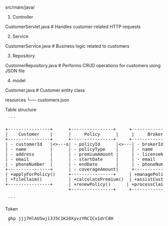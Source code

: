 src/main/java/
1. Controller

CustomerServlet.java     # Handles customer-related HTTP requests

2. Service

CustomerService.java     # Business logic related to customers

3. Repository

CustomerRepository.java  # Performs CRUD operations for customers using JSON file

4. model
 
 Customer.java            # Customer entity class

resources
    └── customers.json 


Table structure

<pre> ```

+----------------+      +----------------+     +----------------+     +----------------+
|    Customer    |      |     Policy      |     |     Broker      |     |     Claim       |
+----------------+      +----------------+     +----------------+     +----------------+
| - customerId   |<>---o| - policyId      |<>---| - brokerId      |     | - claimId       |
| - name         |      | - policyType    |     | - name          |     | - claimAmount   |
| - address      |      | - premiumAmount |     | - licenseNumber |     | - claimDate     |
| - email        |      | - startDate     |     | - email         |     | - claimStatus   |
| - phoneNumber  |      | - endDate       |     | - phoneNumber   |     | - policy        |
+----------------+      | - coverageAmount|     +----------------+     +----------------+
| +applyForPolicy()     +----------------+     | +managePolicy()  |     | +submitClaim()  |
| +fileClaim()          | +calculatePremium()  | +assistCustomer()|     | +approveClaim() |
+----------------+      | +renewPolicy()      | +processClaim()   |     | +rejectClaim()  |
                        +----------------+     +----------------+     +----------------+

 ``` </pre>


 Token 

 <pre> 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</pre>
